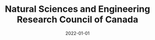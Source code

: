 ---
title: Natural Sciences and Engineering Research Council of Canada


summary: 
tags:
  - agency
date: 2022-01-01
external_link: https://www.nserc-crsng.gc.ca
---